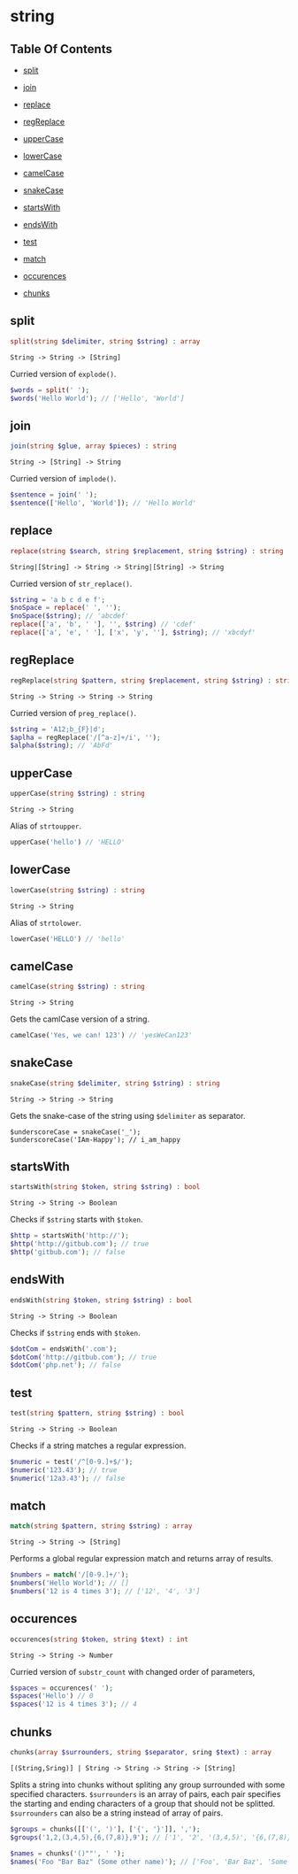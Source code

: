 # string

## Table Of Contents

- [split](https://github.com/tarsana/functional/blob/master/docs/string.md#split)

- [join](https://github.com/tarsana/functional/blob/master/docs/string.md#join)

- [replace](https://github.com/tarsana/functional/blob/master/docs/string.md#replace)

- [regReplace](https://github.com/tarsana/functional/blob/master/docs/string.md#regReplace)

- [upperCase](https://github.com/tarsana/functional/blob/master/docs/string.md#upperCase)

- [lowerCase](https://github.com/tarsana/functional/blob/master/docs/string.md#lowerCase)

- [camelCase](https://github.com/tarsana/functional/blob/master/docs/string.md#camelCase)

- [snakeCase](https://github.com/tarsana/functional/blob/master/docs/string.md#snakeCase)

- [startsWith](https://github.com/tarsana/functional/blob/master/docs/string.md#startsWith)

- [endsWith](https://github.com/tarsana/functional/blob/master/docs/string.md#endsWith)

- [test](https://github.com/tarsana/functional/blob/master/docs/string.md#test)

- [match](https://github.com/tarsana/functional/blob/master/docs/string.md#match)

- [occurences](https://github.com/tarsana/functional/blob/master/docs/string.md#occurences)

- [chunks](https://github.com/tarsana/functional/blob/master/docs/string.md#chunks)

## split

```php
split(string $delimiter, string $string) : array
```

```
String -> String -> [String]
```

Curried version of `explode()`.
```php
$words = split(' ');
$words('Hello World'); // ['Hello', 'World']
```

## join

```php
join(string $glue, array $pieces) : string
```

```
String -> [String] -> String
```

Curried version of `implode()`.
```php
$sentence = join(' ');
$sentence(['Hello', 'World']); // 'Hello World'
```

## replace

```php
replace(string $search, string $replacement, string $string) : string
```

```
String|[String] -> String -> String|[String] -> String
```

Curried version of `str_replace()`.
```php
$string = 'a b c d e f';
$noSpace = replace(' ', '');
$noSpace($string); // 'abcdef'
replace(['a', 'b', ' '], '', $string) // 'cdef'
replace(['a', 'e', ' '], ['x', 'y', ''], $string); // 'xbcdyf'
```

## regReplace

```php
regReplace(string $pattern, string $replacement, string $string) : string
```

```
String -> String -> String -> String
```

Curried version of `preg_replace()`.
```php
$string = 'A12;b_{F}|d';
$aplha = regReplace('/[^a-z]+/i', '');
$alpha($string); // 'AbFd'
```

## upperCase

```php
upperCase(string $string) : string
```

```
String -> String
```

Alias of `strtoupper`.
```php
upperCase('hello') // 'HELLO'
```

## lowerCase

```php
lowerCase(string $string) : string
```

```
String -> String
```

Alias of `strtolower`.
```php
lowerCase('HELLO') // 'hello'
```

## camelCase

```php
camelCase(string $string) : string
```

```
String -> String
```

Gets the camlCase version of a string.
```php
camelCase('Yes, we can! 123') // 'yesWeCan123'
```

## snakeCase

```php
snakeCase(string $delimiter, string $string) : string
```

```
String -> String -> String
```

Gets the snake-case of the string using `$delimiter` as separator.
```
$underscoreCase = snakeCase('_');
$underscoreCase('IAm-Happy'); // i_am_happy
```

## startsWith

```php
startsWith(string $token, string $string) : bool
```

```
String -> String -> Boolean
```

Checks if `$string` starts with `$token`.
```php
$http = startsWith('http://');
$http('http://gitbub.com'); // true
$http('gitbub.com'); // false
```

## endsWith

```php
endsWith(string $token, string $string) : bool
```

```
String -> String -> Boolean
```

Checks if `$string` ends with `$token`.
```php
$dotCom = endsWith('.com');
$dotCom('http://gitbub.com'); // true
$dotCom('php.net'); // false
```

## test

```php
test(string $pattern, string $string) : bool
```

```
String -> String -> Boolean
```

Checks if a string matches a regular expression.
```php
$numeric = test('/^[0-9.]+$/');
$numeric('123.43'); // true
$numeric('12a3.43'); // false
```

## match

```php
match(string $pattern, string $string) : array
```

```
String -> String -> [String]
```

Performs a global regular expression match
and returns array of results.
```php
$numbers = match('/[0-9.]+/');
$numbers('Hello World'); // []
$numbers('12 is 4 times 3'); // ['12', '4', '3']
```

## occurences

```php
occurences(string $token, string $text) : int
```

```
String -> String -> Number
```

Curried version of `substr_count` with changed order of parameters,
```php
$spaces = occurences(' ');
$spaces('Hello') // 0
$spaces('12 is 4 times 3'); // 4
```

## chunks

```php
chunks(array $surrounders, string $separator, sring $text) : array
```

```
[(String,Sring)] | String -> String -> String -> [String]
```

Splits a string into chunks without spliting any group surrounded with some
specified characters. `$surrounders` is an array of pairs, each pair specifies
the starting and ending characters of a group that should not be splitted.
`$surrounders` can also be a string instead of array of pairs.
```php
$groups = chunks([['(', ')'], ['{', '}']], ',');
$groups('1,2,(3,4,5),{6,(7,8)},9'); // ['1', '2', '(3,4,5)', '{6,(7,8)}', '9']

$names = chunks('()""', ' ');
$names('Foo "Bar Baz" (Some other name)'); // ['Foo', 'Bar Baz', 'Some other name']
```